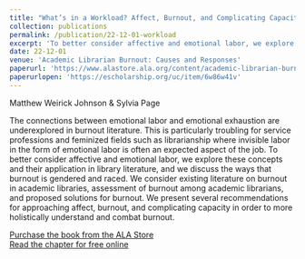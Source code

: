 ```yaml
---
title: "What’s in a Workload? Affect, Burnout, and Complicating Capacity in Academic Librarians"
collection: publications
permalink: /publication/22-12-01-workload
excerpt: 'To better consider affective and emotional labor, we explore these concepts and their application in library literature, and we discuss the ways that burnout is gendered and raced. We consider existing literature on burnout in academic libraries, assessment of burnout among academic librarians, and proposed solutions for burnout. We present several recommendations for approaching affect, burnout, and complicating capacity in order to more holistically understand and combat burnout.'
date: 22-12-01
venue: 'Academic Librarian Burnout: Causes and Responses'
paperurl: 'https://www.alastore.ala.org/content/academic-librarian-burnout-causes-and-responses'
paperurlopen: 'https://escholarship.org/uc/item/6w86w41v'
--- 
```

Matthew Weirick Johnson & Sylvia Page

The connections between emotional labor and emotional exhaustion are underexplored in burnout literature. This is particularly troubling for service professions and feminized fields such as librarianship where invisible labor in the form of emotional labor is often an expected aspect of the job. To better consider affective and emotional labor, we explore these concepts and their application in library literature, and we discuss the ways that burnout is gendered and raced. We consider existing literature on burnout in academic libraries, assessment of burnout among academic librarians, and proposed solutions for burnout. We present several recommendations for approaching affect, burnout, and complicating capacity in order to more holistically understand and combat burnout.

[Purchase the book from the ALA Store](https://www.alastore.ala.org/content/academic-librarian-burnout-causes-and-responses)  
[Read the chapter for free online](https://escholarship.org/uc/item/6w86w41v)
